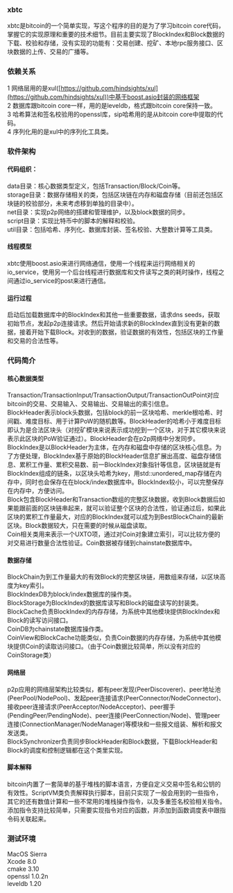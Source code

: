 ### xbtc
xbtc是bitcoin的一个简单实现，写这个程序的目的是为了学习bitcoin core代码，掌握它的实现原理和重要的技术细节。目前主要实现了BlockIndex和Block数据的下载、校验和存储，没有实现的功能有：交易创建、挖矿、本地rpc服务接口、区块数据的上传、交易的广播等。
### 依赖关系
1 网络层用的是xul([https://github.com/hindsights/xul](https://github.com/hindsights/xul))中基于boost.asio封装的网络框架<br>
2 数据库跟bitcoin core一样，用的是leveldb，格式跟bitcoin core保持一致。<br>
3 哈希算法和签名校验用的openssl库，sip哈希用的是从bitcoin core中提取的代码。<br>
4 序列化用的是xul中的序列化工具类。<br>
### 软件架构
#### 代码组织：
data目录：核心数据类型定义，包括Transaction/Block/Coin等。<br>
storage目录：数据存储相关的类，包括区块链在内存和磁盘存储（目前还包括区块链的校验部分，未来考虑移到单独的目录中）。<br>
net目录：实现p2p网络的搭建和管理维护，以及block数据的同步。<br>
script目录：实现比特币中的脚本的解释和校验。<br>
util目录：包括哈希、序列化、数据库封装、签名校验、大整数计算等工具类。<br>
#### 线程模型
xbtc使用boost.asio来进行网络通信，使用一个线程来运行网络相关的io_service，使用另一个后台线程进行数据库和文件读写之类的耗时操作，线程之间通过io_service的post来进行通信。<br>
#### 运行过程
启动后加载数据库中的BlockIndex和其他一些重要数据，请求dns seeds，获取初始节点，发起p2p连接请求。然后开始请求新的BlockIndex直到没有更新的数据，接着开始下载Block。对收到的数据，验证数据的有效性，包括区块的工作量和交易的合法性等。<br>
### 代码简介
#### 核心数据类型
Transaction/TransactionInput/TransactionOutput/TransactionOutPoint对应bitcoin的交易、交易输入、交易输出、交易输出的索引信息。<br>
BlockHeader表示block头数据，包括block的前一区块哈希、merkle根哈希、时间戳、难度目标、用于计算PoW的随机数等。BlockHeader的哈希小于难度目标即认为是合法区块头（对挖矿模块来说表示成功挖到一个区块，对于其它模块来说表示此区块的PoW验证通过）。BlockHeader会在p2p网络中分发同步。<br>
BlockIndex是以BlockHeader为主体，在内存和磁盘中存储的区块核心信息。为了方便处理，BlockIndex基于原始的BlockHeader信息扩展出高度、磁盘存储信息、累积工作量、累积交易数、前一BlockIndex对象指针等信息，区块链就是有BlockIndex组成的链条，以区块头哈希为key，用std::unordered_map存储在内存中，同时也会保存在在block/index数据库中。BlockIndex较小，可以完整保存在内存中，方便访问。<br>
Block包含BlockHeader和Transaction数组的完整区块数据，收到Block数据后如果能跟前面的区块链串起来，就可以验证整个区块的合法性，验证通过后，如果此区块的累积工作量最大，对应的BlockIndex就可以成为到BestBlockChain的最新区块。Block数据较大，只在需要的时候从磁盘读取。<br>
Coin相关类用来表示一个UXTO项，通过对Coin对象建立索引，可以比较方便的对交易进行数量合法性验证。Coin数据被存储到chainstate数据库中。<br>
#### 数据存储
BlockChain为到工作量最大的有效Block的完整区块链，用数组来存储，以区块高度为key索引。<br>
BlockIndexDB为block/index数据库的操作类。<br>
BlockStorage为BlockIndex的数据库读写和Block的磁盘读写的封装类。<br>
BlockCache负责BlockIndex的内存存储，为系统中其他模块提供BlockIndex和Block的读写访问接口。<br>
CoinDB为chainstate数据库操作类。<br>
CoinView和BlockCache功能类似，负责Coin数据的内存存储，为系统中其他模块提供Coin的读取访问接口。（由于Coin数据比较简单，所以没有对应的CoinStorage类）<br>
#### 网络层
p2p应用的网络层架构比较类似，都有peer发现(PeerDiscoverer)、peer地址池(PeerPool/NodePool)、发起peer连接请求(PeerConnector/NodeConnector)、接收peer连接请求(PeerAcceptor/NodeAcceptor)、peer握手(PendingPeer/PendingNode)、peer连接(PeerConnection/Node)、管理peer连接(ConnectionManager/NodeManager)等模块和一些报文组装、解析和报文发送类。<br>
BlockSynchronizer负责同步BlockHeader和Block数据，下载BlockHeader和Block的调度和控制逻辑都在这个类里实现。<br>
#### 脚本解释
bitcoin内置了一套简单的基于堆栈的脚本语言，方便自定义交易中签名和公钥的有效性。ScriptVM类负责解释执行脚本，目前只实现了一般会用到的一些指令，其它的还有数值计算和一些不常用的堆栈操作指令，以及多重签名校验相关指令。添加指令支持比较简单，只需要实现指令对应的函数，并添加到函数调度表中跟指令码关联起来。<br>
### 测试环境
MacOS Sierra<br>
Xcode 8.0<br>
cmake 3.10<br>
openssl 1.0.2n<br>
leveldb 1.20<br>
